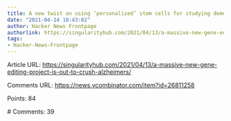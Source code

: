 ```yaml
---
title: A new twist on using ‘personalized’ stem cells for studying dementia
date: "2021-04-14 18:43:02"
author: Hacker News Frontpage
authorlink: https://singularityhub.com/2021/04/13/a-massive-new-gene-editing-project-is-out-to-crush-alzheimers/
tags:
- Hacker-News-Frontpage
---
```


<p>Article URL: <a href="https://singularityhub.com/2021/04/13/a-massive-new-gene-editing-project-is-out-to-crush-alzheimers/">https://singularityhub.com/2021/04/13/a-massive-new-gene-editing-project-is-out-to-crush-alzheimers/</a></p>
<p>Comments URL: <a href="https://news.ycombinator.com/item?id=26811258">https://news.ycombinator.com/item?id=26811258</a></p>
<p>Points: 84</p>
<p># Comments: 39</p>
